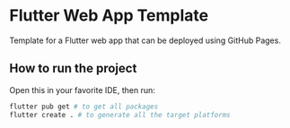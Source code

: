 # Flutter Web App Template

Template for a Flutter web app that can be deployed using GitHub Pages.

## How to run the project

Open this in your favorite IDE, then run:

```zsh
flutter pub get # to get all packages
flutter create . # to generate all the target platforms
```
